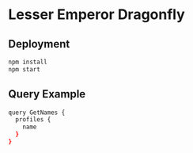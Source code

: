# Lesser Emperor Dragonfly

## Deployment

```bash
npm install
npm start
```

## Query Example

```bash
query GetNames {
  profiles {
    name
  }
}
```
